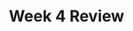 ---
toc: true
comments: true
layout: post
title: Week 4 Review
description: 
type: tangibles
courses: { compsci: {week: 4} }
---